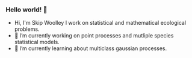 ### Hello world! 👋

- Hi, I'm Skip Woolley I work on statistical and mathematical ecological problems. 
- 🔭 I’m currently working on point processes and mutliple species statistical models.
- 🌱 I’m currently learning about multiclass gaussian processes.
